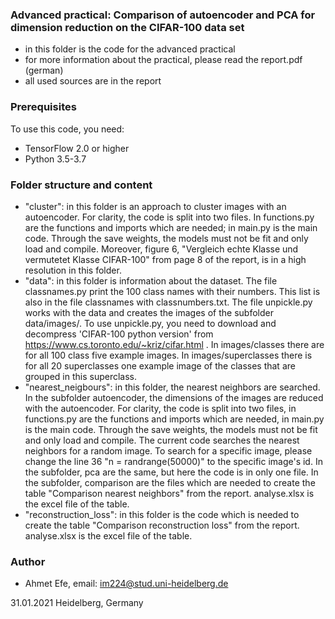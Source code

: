 ### Advanced practical: Comparison of autoencoder and PCA for dimension reduction on the CIFAR-100 data set ###

+ in this folder is the code for the advanced practical 
+ for more information about the practical, please read the report.pdf (german)
+ all used sources are in the report

### Prerequisites ###

To use this code, you need:

+ TensorFlow 2.0 or higher
+ Python 3.5-3.7

### Folder structure and content  ###

+ "cluster":  in this folder is an approach to cluster images with an autoencoder. For clarity, the code is split into two files. In functions.py are the functions and imports which are needed; in main.py is the main code. Through the save weights, the models must not be fit and only load and compile. Moreover, figure 6, "Vergleich echte Klasse und vermutetet Klasse CIFAR-100" from page 8 of the report, is in a high resolution in this folder. 
+ "data": in this folder is information about the dataset. The file classnames.py print the 100 class names with their numbers. This list is also in the file classnames with classnumbers.txt. The file unpickle.py works with the data and creates the images of the subfolder data/images/. To use unpickle.py, you need to download and decompress 'CIFAR-100 python version' from https://www.cs.toronto.edu/~kriz/cifar.html . In images/classes there are for all 100 class five example images. In images/superclasses there is for all 20 superclasses one example image of the classes that are grouped in this superclass.
+ "nearest_neigbours": in this folder, the nearest neighbors are searched. In the subfolder autoencoder, the dimensions of the images are reduced with the autoencoder. For clarity, the code is split into two files, in functions.py are the functions and imports which are needed, in main.py is the main code. Through the save weights, the models must not be fit and only load and compile. The current code searches the nearest neighbors for a random image. To search for a specific image, please change the line 36 "n = randrange(50000)" to the specific image's id. In the subfolder, pca are the same, but here the code is in only one file. In the subfolder, comparison are the files which are needed to create the table "Comparison nearest neighbors" from the report. analyse.xlsx is the excel file of the table.
+ "reconstruction_loss": in this folder is the code which is needed to create the table "Comparison reconstruction loss" from the report. analyse.xlsx is the excel file of the table.


### Author ###

+ Ahmet Efe, email: im224@stud.uni-heidelberg.de

31.01.2021 Heidelberg, Germany
